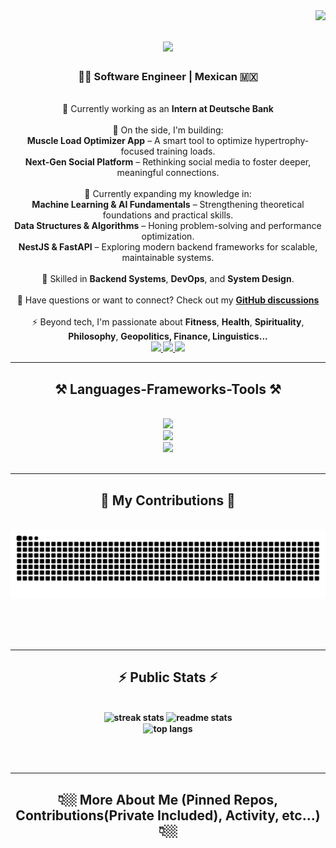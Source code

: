 <img align="right" src="https://visitor-badge.laobi.icu/badge?page_id=Aram32mm.Aram32mm" />

<h1 align="center">
    <img src="https://readme-typing-svg.herokuapp.com/?font=Righteous&size=35&center=true&vCenter=true&width=500&height=70&duration=4000&lines=👁️+👄+👁;Hi+There!+😁;+I'm+Aram!+🕴🏻;Welcome+to+my+Git+🤓" />
</h1>

<h3 align="center"> 👨‍💻 Software Engineer | Mexican 🇲🇽 </h3>

<br/>

<div align="center">
    🔭 Currently working as an <strong>Intern at Deutsche Bank</strong><br>
    <br>
    🚧 On the side, I'm building:<br>
    <strong>Muscle Load Optimizer App</strong> – A smart tool to optimize hypertrophy-focused training loads.<br>
    <strong>Next-Gen Social Platform</strong> – Rethinking social media to foster deeper, meaningful connections.<br>
    <br>
    🌱 Currently expanding my knowledge in:<br>
    <strong>Machine Learning & AI Fundamentals</strong> – Strengthening theoretical foundations and practical skills.<br>
    <strong>Data Structures & Algorithms</strong> – Honing problem-solving and performance optimization.<br>
    <strong>NestJS & FastAPI</strong> – Exploring modern backend frameworks for scalable, maintainable systems.<br>
    <br>
    🔧 Skilled in <strong>Backend Systems</strong>, <strong>DevOps</strong>, and <strong>System Design</strong>.<br>
    <br>
    💬 Have questions or want to connect? Check out my <a href="https://github.com/Aram32mm/Aram32mm/issues"><strong>GitHub discussions</strong></a><br>
    <br>
    ⚡ Beyond tech, I'm passionate about <strong>Fitness</strong>, <strong>Health</strong>, <strong>Spirituality</strong>, <strong>Philosophy</strong>, <strong>Geopolitics</strong<br>, <strong>Finance</strong>, <strong>Linguistics</strong>...
    <br>
</div>


<div align="center"> 
  <a href="mailto:jose.aram.mendez@gmail.com">
    <img src="https://img.shields.io/badge/Gmail-333333?style=for-the-badge&logo=gmail&logoColor=red" />
  </a>
  <a href="https://www.linkedin.com/in/aram-mendez/" target="_blank">
    <img src="https://img.shields.io/badge/LinkedIn-0077B5?style=for-the-badge&logo=linkedin&logoColor=white" target="_blank" />
  </a>
  <a href="https://miscompetenciastec21.tec.mx/elumen/portfolio/NQmaXkEUa0Jhm6jpG" target="_blank">
     <img src="https://img.shields.io/badge/Portfolio-FF5722?style=for-the-badge&logo=sqlite&logoColor=white" target="_blank" /> <!-- sqlite, safari, google-chrome are other good icon options -->
  </a>
</div>

 <hr/>
 
<h2 align="center">⚒️ Languages-Frameworks-Tools ⚒️</h2>
<br/>
<div align="center">
    <img src="https://skillicons.dev/icons?i=cpp,py,java,ts,js,html,css,rust,swift,go,matlab,r" /><br>
    <img src="https://skillicons.dev/icons?i=django,express,flask,fastapi,spring,nestjs,nextjs,react,vue,nuxtjs" /><br>
    <img src="https://skillicons.dev/icons?i=nodejs,aws,azure,gcp,git,docker,kubernetes,rabbitmq" /><br>
</div>

<br/>
<hr/>

<div align="center">
  <h2>🐍 My Contributions 🐍</h2>
  <br>
  <img alt="snake eating my contributions" src="https://raw.githubusercontent.com/Aram32mm/Aram32mm/output/github-contribution-grid-snake.svg" />
  
  <br/><br/><br/>
</div>

<hr/>

<h2 align="center">⚡ Public Stats ⚡</h2>
<br>
<div align=center>
  <img width=390 src="https://streak-stats.demolab.com/?user=Aram32mm&theme=react&border_radius=10" alt="streak stats"/>
  <img width=390 src="https://github-readme-stats.vercel.app/api?username=Aram32mm&show_icons=true&theme=react&rank_icon=github&border_radius=10" alt="readme stats" />
  <br/>
  <img width=325 align="center" src="https://github-readme-stats.vercel.app/api/top-langs/?username=Aram32mm&hide=HTML&langs_count=8&layout=compact&theme=react&border_radius=10&size_weight=0.5&count_weight=0.5&exclude_repo=github-readme-stats" alt="top langs" />
</div>

<br/><br/>

<hr/>
<h2 align="center">👇🏼 More About Me (Pinned Repos, Contributions(Private Included), Activity, etc...) 👇🏼</h2>
